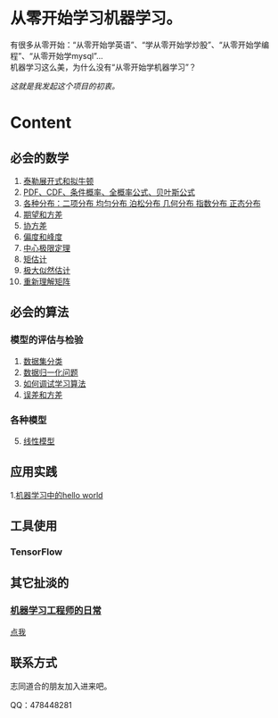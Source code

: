 # 从零开始学习机器学习。

有很多从零开始：“从零开始学英语”、“学从零开始学炒股”、“从零开始学编程”、“从零开始学mysql”...    
机器学习这么美，为什么没有“从零开始学机器学习”？

*这就是我发起这个项目的初衷。*


# Content
## 必会的数学
1. [泰勒展开式和拟牛顿](https://github.com/bobkentt/Learning-machine-from-scratch-/blob/master/math-base/ch1/1.md)
2. [PDF、CDF、条件概率、全概率公式、贝叶斯公式](https://github.com/bobkentt/Learning-machine-from-scratch-/blob/master/math-base/ch2/2.md)
3. [各种分布：二项分布 均匀分布 泊松分布 几何分布 指数分布 正态分布](https://github.com/bobkentt/Learning-machine-from-scratch-/blob/master/math-base/ch2/3.md)
4. [期望和方差](https://github.com/bobkentt/Learning-machine-from-scratch-/blob/master/math-base/ch3/ch3.md)
5. [协方差](https://github.com/bobkentt/Learning-machine-from-scratch-/blob/master/math-base/ch4/ch4.md)
6. [偏度和峰度](https://github.com/bobkentt/Learning-machine-from-scratch-/blob/master/math-base/ch5/ch5.md)
7. [中心极限定理](https://github.com/bobkentt/Learning-machine-from-scratch-/blob/master/math-base/ch6/ch6.md)
8. [矩估计](https://github.com/bobkentt/Learning-machine-from-scratch-/blob/master/math-base/ch7/ch7.md)
9. [极大似然估计](https://github.com/bobkentt/Learning-machine-from-scratch-/blob/master/math-base/ch8/ch8.md)
10. [重新理解矩阵](https://github.com/bobkentt/Learning-machine-from-scratch-/blob/master/math-base/ch9/ch9.md)

## 必会的算法
### 模型的评估与检验
1. [数据集分类](https://github.com/bobkentt/Learning-machine-from-scratch-/blob/master/alg-base/ch1/%E6%95%B0%E6%8D%AE%E5%BD%92%E4%B8%80%E5%8C%96%E9%97%AE%E9%A2%98.md)
2. [数据归一化问题](https://github.com/bobkentt/Learning-machine-from-scratch-/blob/master/alg-base/ch1/%E6%95%B0%E6%8D%AE%E9%9B%86%E5%88%86%E7%B1%BB.md)
3. [如何调试学习算法](https://github.com/bobkentt/Learning-machine-from-scratch-/blob/master/alg-base/ch1/%E5%A6%82%E4%BD%95%E8%B0%83%E8%AF%95%E5%AD%A6%E4%B9%A0%E7%AE%97%E6%B3%95.md)
4. [误差和方差](https://github.com/bobkentt/Learning-machine-from-scratch-/blob/master/alg-base/ch1/%E8%AF%AF%E5%B7%AE%E5%92%8C%E6%96%B9%E5%B7%AE)

### 各种模型
5. [线性模型](https://github.com/bobkentt/Learning-machine-from-scratch-/blob/master/alg-base/ch2/%E7%BA%BF%E6%80%A7%E6%A8%A1%E5%9E%8B.md)

## 应用实践
1.[机器学习中的hello world](https://github.com/bobkentt/Learning-machine-from-scratch-/blob/master/alg-base/ch1/ml-hello-world%20program.md)


## 工具使用
### TensorFlow

## 其它扯淡的
### [机器学习工程师的日常](https://github.com/bobkentt/Learning-machine-from-scratch-/blob/master/other/major-task/major-task.md)
[点我](https://github.com/bobkentt/Learning-machine-from-scratch-/blob/master/index.md)

## 联系方式
志同道合的朋友加入进来吧。

QQ：478448281
